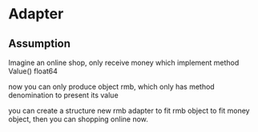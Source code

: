 # Adapter 

## Assumption
Imagine  an online shop, only receive money which implement method Value() float64

now you can only produce object rmb, which only has method denomination to present its value

you can create a structure new rmb adapter to fit rmb object to fit money object, then you can shopping online now.